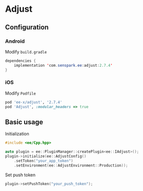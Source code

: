 # Adjust
## Configuration
### Android
Modify `build.gradle`
```java
dependencies {
    implementation 'com.senspark.ee:adjust:2.7.4'
}
```

### iOS
Modify `Podfile`
```ruby
pod 'ee-x/adjust', '2.7.4'
pod 'Adjust', :modular_headers => true
```

## Basic usage
Initialization
```cpp
#include <ee/Cpp.hpp>

auto plugin = ee::PluginManager::createPlugin<ee::IAdjust>();
plugin->initialize(ee::AdjustConfig()
    .setToken("your_app_token")
    .setEnvironment(ee::AdjustEnvironment::Production));
```

Set push token
```cpp
plugin->setPushToken("your_push_token");
```